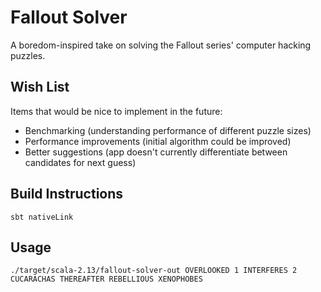 # Fallout Solver

A boredom-inspired take on solving the Fallout series' computer hacking puzzles.

## Wish List

Items that would be nice to implement in the future:

* Benchmarking (understanding performance of different puzzle sizes)
* Performance improvements (initial algorithm could be improved)
* Better suggestions (app doesn't currently differentiate between candidates for next guess)

## Build Instructions

```
sbt nativeLink
```

## Usage

```
./target/scala-2.13/fallout-solver-out OVERLOOKED 1 INTERFERES 2 CUCARACHAS THEREAFTER REBELLIOUS XENOPHOBES
```
